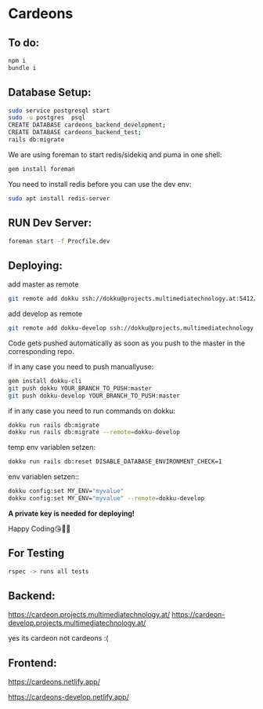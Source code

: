 # Cardeons

## To do:
```sh
npm i
bundle i
```

## Database Setup:
```sh
sudo service postgresql start
sudo -u postgres  psql
CREATE DATABASE cardeons_backend_development;
CREATE DATABASE cardeons_backend_test;
rails db:migrate
```
We are using foreman to start redis/sidekiq and puma in one shell:
```sh
gem install foreman
```

You need to install redis before you can use the dev env:

```sh
sudo apt install redis-server 
```


## RUN Dev Server:
```sh
foreman start -f Procfile.dev
```


## Deploying:

add master as remote
```sh
git remote add dokku ssh://dokku@projects.multimediatechnology.at:5412/cardeon
```

add develop as remote
```sh
git remote add dokku-develop ssh://dokku@projects.multimediatechnology.at:5412/cardeon-develop
```

Code gets pushed automatically as soon as you push to the master in the corresponding repo.

if in any case you need to push manuallyuse:

```sh
gem install dokku-cli
git push dokku YOUR_BRANCH_TO_PUSH:master
git push dokku-develop YOUR_BRANCH_TO_PUSH:master
```

if in any case you need to run commands on dokku:
```sh
dokku run rails db:migrate
dokku run rails db:migrate --remote=dokku-develop
```


temp env variablen setzen:
```sh
dokku run rails db:reset DISABLE_DATABASE_ENVIRONMENT_CHECK=1
```

env variablen setzen::
```sh
dokku config:set MY_ENV="myvalue" 
dokku config:set MY_ENV="myvalue" --remote=dokku-develop
```

**A private key is needed for deploying!**


Happy Coding😘👩‍💻


## For Testing
```sh 
rspec -> runs all tests
```

## Backend: 

https://cardeon.projects.multimediatechnology.at/
https://cardeon-develop.projects.multimediatechnology.at/

yes its cardeon not cardeons :(

## Frontend: 

https://cardeons.netlify.app/ 

https://cardeons-develop.netlify.app/

